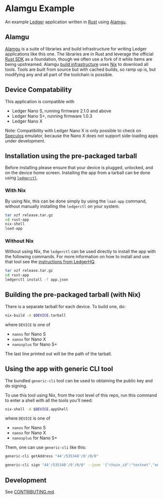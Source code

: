 # Alamgu Example

An example [Ledger](https://www.ledger.com/) application written in [Rust](https://www.rust-lang.org/) using [Alamgu](github.com/alamgu/).

## Alamgu

[Alamgu](github.com/alamgu/) is a suite of libraries and build infrastructure for writing Ledger applications like this one.
The libraries are in Rust and leverage the official [Rust SDK](https://github.com/LedgerHQ/ledger-nanos-sdk/) as a foundation, though we often use a fork of it while items are being upstreamed.
Alamgu [build infrastructure](github.com/alamgu/alamgu/) uses [Nix](https://nixos.org/) to download all tools.
Tools are built from source but with cached builds, so ramp up is, but modifying any and all part of the toolchain is possible.

## Device Compatability

This application is compatible with
- Ledger Nano S, running firmware 2.1.0 and above
- Ledger Nano S+, running firmware 1.0.3
- Ledger Nano X

Note: Compatibility with Ledger Nano X is only possible to check on [Speculos](github.com/ledgerHQ/speculos/) emulator,
because the Nano X does not support side-loading apps under development.

## Installation using the pre-packaged tarball

Before installing please ensure that your device is plugged, unlocked, and on the device home screen.
Installing the app from a tarball can be done using [`ledgerctl`](https://github.com/ledgerHQ/ledgerctl).

### With Nix

By using Nix, this can be done simply by using the `load-app` command, without manually installing the `ledgerctl` on your system.

```bash
tar xzf release.tar.gz
cd rust-app
nix-shell
load-app
```

### Without Nix

Without using Nix, the `ledgerctl` can be used directly to install the app with the following commands.
For more information on how to install and use that tool see the [instructions from LedgerHQ](https://github.com/LedgerHQ/ledgerctl).

```bash
tar xzf release.tar.gz
cd rust-app
ledgerctl install -f app.json
```

## Building the pre-packaged tarball (with Nix)

There is a separate tarball for each device.
To build one, do:
```bash
nix-build -A $DEVICE.tarball
```
where `DEVICE` is one of
 - `nanos` for Nano S
 - `nanox` for Nano X
 - `nanosplus` for Nano S+

The last line printed out will be the path of the tarball.

## Using the app with generic CLI tool

The bundled `generic-cli` tool can be used to obtaining the public key and do signing.

To use this tool using Nix, from the root level of this repo, run this command to enter a shell with all the tools you'll need:
```bash
nix-shell -A $DEVICE.appShell
```
where `DEVICE` is one of
 - `nanos` for Nano S
 - `nanox` for Nano X
 - `nanosplus` for Nano S+

Them, one can use `generic-cli` like this:
```bash
generic-cli getAddress "44'/535348'/0'/0/0"

generic-cli sign "44'/535348'/0'/0/0" --json '{"chain_id":"testnet","entropy":"-7780543831205109370","fee":[{"amount":"10000","denom":"upokt"}],"memo":"","msg":{"type":"pos/Send","value":{"amount":"1000000","from_address":"51568b979c4c017735a743e289dd862987143290","to_address":"51568b979c4c017735a743e289dd862987143290"}}}'
```

## Development

See [CONTRIBUTING.md](./CONTRIBUTING.md).
